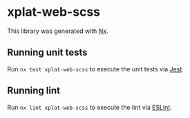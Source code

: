 # xplat-web-scss

This library was generated with [Nx](https://nx.dev).

## Running unit tests

Run `nx test xplat-web-scss` to execute the unit tests via [Jest](https://jestjs.io).

## Running lint

Run `nx lint xplat-web-scss` to execute the lint via [ESLint](https://eslint.org/).
